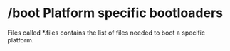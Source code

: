 /boot Platform specific bootloaders
===================================

Files called *.files contains the list of files needed to boot
a specific platform.
